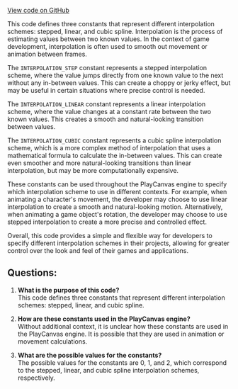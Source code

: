 [View code on GitHub](https://github.com/playcanvas/engine/src/framework/anim/constants.js)

This code defines three constants that represent different interpolation schemes: stepped, linear, and cubic spline. Interpolation is the process of estimating values between two known values. In the context of game development, interpolation is often used to smooth out movement or animation between frames. 

The `INTERPOLATION_STEP` constant represents a stepped interpolation scheme, where the value jumps directly from one known value to the next without any in-between values. This can create a choppy or jerky effect, but may be useful in certain situations where precise control is needed.

The `INTERPOLATION_LINEAR` constant represents a linear interpolation scheme, where the value changes at a constant rate between the two known values. This creates a smooth and natural-looking transition between values.

The `INTERPOLATION_CUBIC` constant represents a cubic spline interpolation scheme, which is a more complex method of interpolation that uses a mathematical formula to calculate the in-between values. This can create even smoother and more natural-looking transitions than linear interpolation, but may be more computationally expensive.

These constants can be used throughout the PlayCanvas engine to specify which interpolation scheme to use in different contexts. For example, when animating a character's movement, the developer may choose to use linear interpolation to create a smooth and natural-looking motion. Alternatively, when animating a game object's rotation, the developer may choose to use stepped interpolation to create a more precise and controlled effect.

Overall, this code provides a simple and flexible way for developers to specify different interpolation schemes in their projects, allowing for greater control over the look and feel of their games and applications.
## Questions: 
 1. **What is the purpose of this code?**\
This code defines three constants that represent different interpolation schemes: stepped, linear, and cubic spline.

2. **How are these constants used in the PlayCanvas engine?**\
Without additional context, it is unclear how these constants are used in the PlayCanvas engine. It is possible that they are used in animation or movement calculations.

3. **What are the possible values for the constants?**\
The possible values for the constants are 0, 1, and 2, which correspond to the stepped, linear, and cubic spline interpolation schemes, respectively.